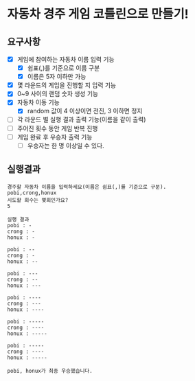 # 자동차 경주 게임 코틀린으로 만들기!

## 요구사항
- [x] 게임에 참여하는 자동차 이름 입력 기능
    - [x] 쉼표(,)를 기준으로 이름 구분
    - [x] 이름은 5자 이하만 가능
- [x] 몇 라운드의 게임을 진행할 지 입력 기능
- [x] 0~9 사이의 랜덤 숫자 생성 기능
- [x] 자동차 이동 기능
  - [x] random 값이 4 이상이면 전진, 3 이하면 정지
- [ ] 각 라운드 별 실행 결과 출력 기능(이름을 같이 출력)
- [ ] 주어진 횟수 동안 게임 반복 진행
- [ ] 게임 완료 후 우승자 출력 기능
  - [ ] 우승자는 한 명 이상일 수 있다.

## 실행결과
```
경주할 자동차 이름을 입력하세요(이름은 쉼표(,)를 기준으로 구분).
pobi,crong,honux
시도할 회수는 몇회인가요?
5

실행 결과
pobi : -
crong : -
honux : -

pobi : --
crong : -
honux : --

pobi : ---
crong : --
honux : ---

pobi : ----
crong : ---
honux : ----

pobi : -----
crong : ----
honux : -----

pobi : -----
crong : ----
honux : -----

pobi, honux가 최종 우승했습니다.
```